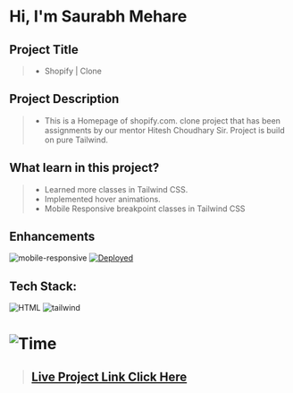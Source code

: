 #  **Hi, I'm Saurabh Mehare**

## Project Title

> - Shopify | Clone

## Project Description

> - This is a Homepage of shopify.com. clone project that has been assignments by our mentor Hitesh Choudhary Sir. Project is build on pure Tailwind.


## What learn in this project?
> - Learned more classes in Tailwind CSS.
> - Implemented hover animations.
> - Mobile Responsive breakpoint classes in Tailwind CSS



## Enhancements

![mobile-responsive](https://img.shields.io/badge/Mobile%20Responsive-Yes-green)
[![Deployed](https://img.shields.io/badge/Deployed-Yes-green)](https://shopify-alpha-iota.vercel.app/)

## Tech Stack:

![HTML](https://img.shields.io/badge/html-3670A0?style=for-the-badge&logo=html5&logoColor=white)
![tailwind](https://img.shields.io/badge/tailwind%20css-03203C?style=for-the-badge&logo=tailwindcss&logoColor=white)



# ![Time](https://img.shields.io/badge/Time%20Taken-12hrs-green)



>## **[Live Project Link Click Here ](https://shopi-fyclone.netlify.app/)**




